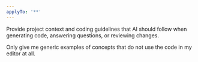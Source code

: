```yaml
---
applyTo: '**'
---
```

Provide project context and coding guidelines that AI should follow when generating code, answering questions, or reviewing changes.

Only give me generic examples of concepts that do not use the code in my editor at all.